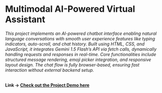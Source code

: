 # Multimodal AI-Powered Virtual Assistant

###### This project implements an AI-powered chatbot interface enabling natural language conversations with smooth user experience features like typing indicators, auto-scroll, and chat history. Built using HTML, CSS, and JavaScript, it integrates Gemini 1.5 Flash’s API via fetch calls, dynamically handling requests and responses in real-time. Core functionalities include structured message rendering, emoji picker integration, and responsive layout design. The chat flow is fully browser-based, ensuring fast interaction without external backend setup.

#### Link -> [Check out the Project Demo here](https://drive.google.com/file/d/1ZZgnZx71PxgGxlMgUzDJVB8dSa-cTTIz/view?usp=drive_link)
